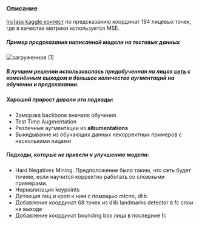 ### Описание
[Inclass kaggle контест](https://www.kaggle.com/c/nta-landmarks-detection/overview) по предсказанию координат 194 лицевых точек, где в качестве метрики используется MSE.
##### Пример предсказания написанной модели на тестовых данных
![загруженное (1)](https://user-images.githubusercontent.com/34653515/111840740-f735a400-890d-11eb-97d3-4df9350813c5.png)

##### В лучшем решении использовалась предобученная на лицах [сеть](https://github.com/timesler/facenet-pytorch) с изменённым выходом и большое количество аугментаций на обучении и предсказании.

##### Хороший прирост давали эти подходы:
* Заморзка backbone вначале обучения
* Test Time Augmentation
* Различные аугментации из **albumentations**
* Выкидывание из обучающих данных некорректных примеров с несколькими лицами

##### Подходы, которые не привели к улучшению модели:
* Hard Negatives Mining. Предположение было таким, что сеть будет точнее, если научится корректно работать со сложными примерами.
* Нормализация keypoints
* Детекция лиц и кроп к ним с помощью mtcnn, dlib.
* Добавление координат 68 точек из dlib landmarks detector в fc слои на выходе
* Добавление координат bounding box лица в последние fc
